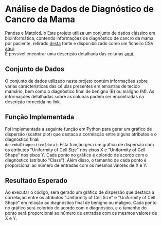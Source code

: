 # Análise de Dados de Diagnóstico de Cancro da Mama
Pandas e MatplotLib
Este projeto utiliza um conjunto de dados clássico em bioinformática, contendo informações de diagnóstico de cancro da mama por paciente, retirado [desta](https://archive.ics.uci.edu/ml/datasets/Breast+Cancer+Wisconsin+(Diagnostic)) fonte e disponibilizado como um ficheiro CSV [aqui](../scripts/projeto3/dados/breast_cancer.csv). <br> É possível encontrar uma descrição detalhada das colunas [aqui](https://archive.ics.uci.edu/ml/machine-learning-databases/breast-cancer-wisconsin/breast-cancer-wisconsin.names).
## Conjunto de Dados
O conjunto de dados utilizado neste projeto contém informações sobre várias características das células presentes em amostras de tecido mamário, bem como o diagnóstico final de benigno (B) ou maligno (M). As informações detalhadas sobre as colunas podem ser encontradas na descrição fornecida no link.
## Função Implementada
Foi implementada a seguinte função em Python para gerar um gráfico de dispersão (scatter plot) que destaca a correlação entre alguns atributos e o diagnóstico final:<br>
`desenhaDiagnostico(data)`: Esta função gera um gráfico de dispersão com os atributos "Uniformity of Cell Size" nos eixos X e "Uniformity of Cell Shape" nos eixos Y. Cada ponto no gráfico é colorido de acordo com o diagnóstico (atributo "Class"). Além disso, o tamanho de cada ponto é proporcional ao número de entradas com os mesmos valores de X e Y.<br>

## Resultado Esperado

Ao executar o código, será gerado um gráfico de dispersão que destaca a correlação entre os atributos "Uniformity of Cell Size" e "Uniformity of Cell Shape" em relação ao diagnóstico final de benigno ou maligno. Cada ponto no gráfico será colorido de acordo com o diagnóstico, e o tamanho do ponto será proporcional ao número de entradas com os mesmos valores de X e Y.

